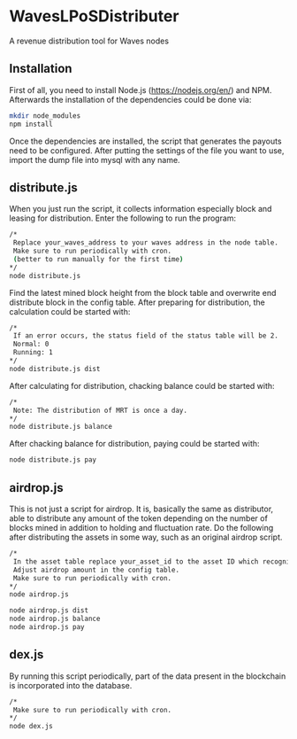 # WavesLPoSDistributer
A revenue distribution tool for Waves nodes

## Installation
First of all, you need to install Node.js (https://nodejs.org/en/) and NPM. Afterwards the installation of the dependencies could be done via:
```sh
mkdir node_modules
npm install
```
Once the dependencies are installed, the script that generates the payouts need to be configured. After putting the settings of the file you want to use, import the dump file into mysql with any name.

## distribute.js
When you just run the script, it collects information especially block and leasing for distribution.
Enter the following to run the program:
```sh
/*
 Replace your_waves_address to your waves address in the node table.
 Make sure to run periodically with cron.
 (better to run manually for the first time)
*/
node distribute.js
```
Find the latest mined block height from the block table and overwrite end distribute block in the config table.
After preparing for distribution, the calculation could be started with:
```sh
/*
 If an error occurs, the status field of the status table will be 2.
 Normal: 0
 Running: 1
*/
node distribute.js dist
```
After calculating for distribution, chacking balance could be started with:
```sh
/*
 Note: The distribution of MRT is once a day.
*/
node distribute.js balance
```
After chacking balance for distribution, paying could be started with:
```sh
node distribute.js pay
```
## airdrop.js
This is not just a script for airdrop. It is, basically the same as distributor, able to distribute any amount of the token depending on the number of blocks mined in addition to holding and fluctuation rate. Do the following after distributing the assets in some way, such as an original airdrop script.
```sh
/*
 In the asset table replace your_asset_id to the asset ID which recognized by wavesplatform.
 Adjust airdrop amount in the config table.
 Make sure to run periodically with cron.
*/
node airdrop.js

node airdrop.js dist
node airdrop.js balance
node airdrop.js pay
```
## dex.js
By running this script periodically, part of the data present in the blockchain is incorporated into the database.
```sh
/*
 Make sure to run periodically with cron.
*/
node dex.js
```
